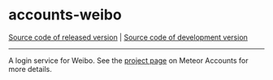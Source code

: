 # accounts-weibo
[Source code of released version](https://github.com/meteor/meteor/tree/master/packages/accounts-weibo) | [Source code of development version](https://github.com/meteor/meteor/tree/devel/packages/accounts-weibo)
***

A login service for Weibo. See the [project page](https://docs.meteor.com/api/accounts) on Meteor Accounts for more details.
